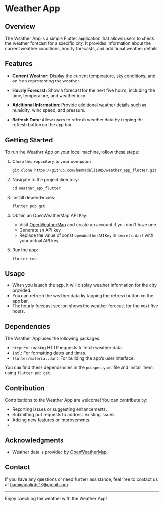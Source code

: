 # Weather App

## Overview

The Weather App is a simple Flutter application that allows users to check the weather forecast for a specific city. It provides information about the current weather conditions, hourly forecasts, and additional weather details.

## Features

- **Current Weather:** Display the current temperature, sky conditions, and an icon representing the weather.

- **Hourly Forecast:** Show a forecast for the next five hours, including the time, temperature, and weather icon.

- **Additional Information:** Provide additional weather details such as humidity, wind speed, and pressure.

- **Refresh Data:** Allow users to refresh weather data by tapping the refresh button on the app bar.

## Getting Started

To run the Weather App on your local machine, follow these steps:

1. Clone this repository to your computer:

   ```
   git clone https://github.com/hammadali1805/weather_app_flutter.git
   ```

2. Navigate to the project directory:

   ```
   cd weather_app_flutter
   ```

3. Install dependencies:

   ```
   flutter pub get
   ```

4. Obtain an OpenWeatherMap API Key:

   - Visit [OpenWeatherMap](https://openweathermap.org/) and create an account if you don't have one.
   - Generate an API key.
   - Replace the value of const `openWeatherAPIKey` in `secrets.dart` with your actual API key.

5. Run the app:

   ```
   flutter run
   ```

## Usage

- When you launch the app, it will display weather information for the city provided.
- You can refresh the weather data by tapping the refresh button on the app bar.
- The hourly forecast section shows the weather forecast for the next five hours.

## Dependencies

The Weather App uses the following packages:

- `http`: For making HTTP requests to fetch weather data.
- `intl`: For formatting dates and times.
- `flutter/material.dart`: For building the app's user interface.

You can find these dependencies in the `pubspec.yaml` file and install them using `flutter pub get`.

## Contribution

Contributions to the Weather App are welcome! You can contribute by:

- Reporting issues or suggesting enhancements.
- Submitting pull requests to address existing issues.
- Adding new features or improvements.
- 
## Acknowledgments

- Weather data is provided by [OpenWeatherMap](https://openweathermap.org/).

## Contact

If you have any questions or need further assistance, feel free to contact us at [hammadalipbt18@gmail.com](mailto:hammadalipbt18@gmail.com).

---

Enjoy checking the weather with the Weather App!
